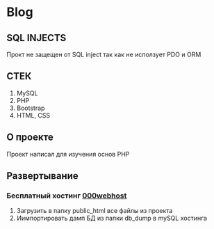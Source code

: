# Blog

## SQL INJECTS

Прокт не защещен от SQL inject так как не исползует PDO и ORM

## СТЕК

1. MySQL
1. PHP
1. Bootstrap
1. HTML, CSS

## О проекте

Проект написал для изучения основ PHP

## Развертывание

### Бесплатный хостинг [000webhost](https://000webhost.com)

1. Загрузить в папку public_html все файлы из проекта
2. Иимпортировать дамп БД из папки db_dump в mySQL хостинга
